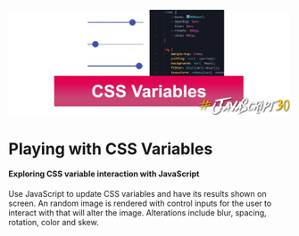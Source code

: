 ![](assets/banner.png) 
# Playing with CSS Variables

#### Exploring CSS variable interaction with JavaScript

Use JavaScript to update CSS variables and have its results shown on screen.
An random image is rendered with control inputs for the user to interact with that will alter the image.
Alterations include blur, spacing, rotation, color and skew.